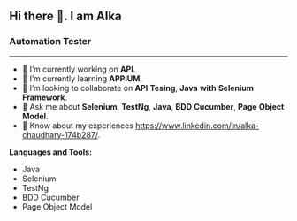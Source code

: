   Hi there 👋. I am Alka
--------------------------------------------------------------------------------------------------------------------------------------------------------------------------
### Automation Tester
--------------------------------------------------------------------------------------------------------------------------------------------------------------------------

- 🔭 I’m currently working on **API**.
- 🌱 I’m currently learning **APPIUM**.
- 👯 I’m looking to collaborate on **API** **Tesing**, **Java** **with** **Selenium** **Framework**.
- 💬 Ask me about **Selenium**, **TestNg**, **Java**, **BDD** **Cucumber**, **Page** **Object** **Model**.
- 📄 Know about my experiences https://www.linkedin.com/in/alka-chaudhary-174b287/.

**Languages and Tools:**

- Java
- Selenium
- TestNg
- BDD Cucumber
- Page Object Model

<!--
**AlkaChaudhary/AlkaChaudhary** is a ✨ _special_ ✨ repository because its `README.md` (this file) appears on your GitHub profile.

Here are some ideas to get you started:


-->
